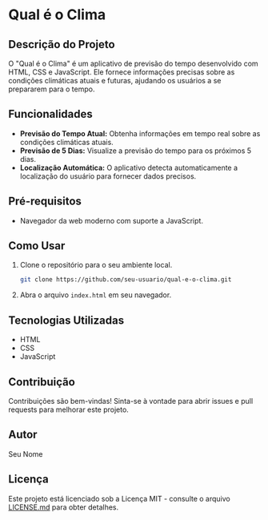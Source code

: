 # Qual é o Clima


## Descrição do Projeto
O "Qual é o Clima" é um aplicativo de previsão do tempo desenvolvido com HTML, CSS e JavaScript. Ele fornece informações precisas sobre as condições climáticas atuais e futuras, ajudando os usuários a se prepararem para o tempo.

## Funcionalidades
- **Previsão do Tempo Atual:** Obtenha informações em tempo real sobre as condições climáticas atuais.
- **Previsão de 5 Dias:** Visualize a previsão do tempo para os próximos 5 dias.
- **Localização Automática:** O aplicativo detecta automaticamente a localização do usuário para fornecer dados precisos.

## Pré-requisitos
- Navegador da web moderno com suporte a JavaScript.

## Como Usar
1. Clone o repositório para o seu ambiente local.
    ```bash
    git clone https://github.com/seu-usuario/qual-e-o-clima.git
    ```
2. Abra o arquivo `index.html` em seu navegador.

## Tecnologias Utilizadas
- HTML
- CSS
- JavaScript

## Contribuição
Contribuições são bem-vindas! Sinta-se à vontade para abrir issues e pull requests para melhorar este projeto.

## Autor
Seu Nome

## Licença
Este projeto está licenciado sob a Licença MIT - consulte o arquivo [LICENSE.md](LICENSE.md) para obter detalhes.

